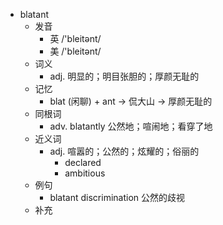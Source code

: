 - blatant
  - 发音
    - 英 /'bleitənt/
    - 美 /'bleitənt/
  - 词义
    - adj. 明显的；明目张胆的；厚颜无耻的
  - 记忆
    - blat (闲聊) + ant → 侃大山 → 厚颜无耻的
  - 同根词
    - adv. blatantly 公然地；喧闹地；看穿了地
  - 近义词
    - adj. 喧嚣的；公然的；炫耀的；俗丽的
      - declared
      - ambitious
  - 例句
    - blatant discrimination 公然的歧视
  - 补充